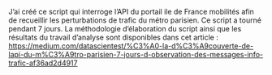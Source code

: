 J’ai créé ce script qui interroge l’API du portail ile de France mobilités afin de recueillir les perturbations de trafic du métro parisien.
Ce script a tourné pendant 7 jours.
La méthodologie d’élaboration du script ainsi que les résultats du travail d’analyse sont disponibles dans cet article :
https://medium.com/datascientest/%C3%A0-la-d%C3%A9couverte-de-lapi-du-m%C3%A9tro-parisien-7-jours-d-observation-des-messages-info-trafic-af36ad2d4917
